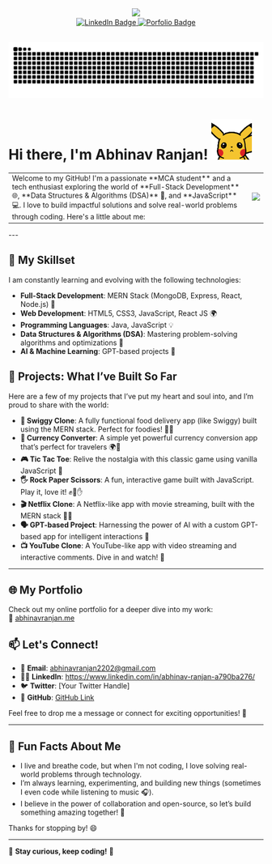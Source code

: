 <div id="header" align="center">
  <img src="https://user-images.githubusercontent.com/74038190/229223156-0cbdaba9-3128-4d8e-8719-b6b4cf741b67.gif" width="100"/>
</div>
<div id="badges " align="center">
  <a href="https://www.linkedin.com/in/taniya-kamboj-282058276">
    <img src="https://img.shields.io/badge/LinkedIn-blue?style=for-the-badge&logo=linkedin&logoColor=white" alt="LinkedIn Badge"/>
  </a>
  <a href="https://abhinavranjan.me">
    <img src="https://img.shields.io/badge/portfolio-red?style=for-the-badge&logo=portfolio&logoColor=white" alt="Porfolio Badge"/>
  </a>
</div>
<div align="center">
<img src="https://komarev.com/ghpvc/?username=abhinavranjan23&style=flat-square&color=blue" alt=""/></div>
<p align = "center">
	<img src = "https://github.com/7oSkaaa/7oSkaaa/blob/output/github-contribution-grid-snake.svg?" alt = "Snake Game"/>
<p align="left" >
<h1>Hi there, I'm Abhinav Ranjan! <img src="https://raw.githubusercontent.com/taniyakamboj15/gitpractice/main/241763891-7bb1e704-6026-48f9-8435-2f4d40101348.gif" width="80px"></h1>

  </p>
</p>
<table >
  <tr>
    <td>
      <div align="left">
        Welcome to my GitHub! I'm a passionate **MCA student** and a tech enthusiast exploring the world of **Full-Stack Development** 🌐, **Data Structures & Algorithms (DSA)** 🧠, and **JavaScript** 💻. I love to build impactful solutions and solve real-world problems through coding.  Here's a little about me:
      </div>
    </td>
    <td>
      <img src="https://media2.giphy.com/media/v1.Y2lkPTc5MGI3NjExOXQ5MWE0b25uZmN5dDF4eWw5d3FpNm1rMnZncnVkeW93MmlpMjc3cCZlcD12MV9pbnRlcm5hbF9naWZfYnlfaWQmY3Q9Zw/78XCFBGOlS6keY1Bil/giphy.gif width="400" height="320"/>
    </td>
  </tr>
</table>
---

## 🚀 My Skillset

I am constantly learning and evolving with the following technologies:

- **Full-Stack Development**: MERN Stack (MongoDB, Express, React, Node.js) 💪
- **Web Development**: HTML5, CSS3, JavaScript, React JS 🌍
- **Programming Languages**: Java, JavaScript 💡
- **Data Structures & Algorithms (DSA)**: Mastering problem-solving algorithms and optimizations 🧩
- **AI & Machine Learning**: GPT-based projects 🤖

## 💼 Projects: What I’ve Built So Far

Here are a few of my projects that I’ve put my heart and soul into, and I’m proud to share with the world:

- **🍔 Swiggy Clone**: A fully functional food delivery app (like Swiggy) built using the MERN stack. Perfect for foodies! 🚗💨
- **💱 Currency Converter**: A simple yet powerful currency conversion app that’s perfect for travelers 🌍💸
- **🎮 Tic Tac Toe**: Relive the nostalgia with this classic game using vanilla JavaScript 🤖
- **🖐️ Rock Paper Scissors**: A fun, interactive game built with JavaScript. Play it, love it! ✊🤚✋
- **🎬 Netflix Clone**: A Netflix-like app with movie streaming, built with the MERN stack 🎥🍿
- **🗣️ GPT-based Project**: Harnessing the power of AI with a custom GPT-based app for intelligent interactions 🤖
- **📺 YouTube Clone**: A YouTube-like app with video streaming and interactive comments. Dive in and watch! 🎥

---

## 🌐 My Portfolio

Check out my online portfolio for a deeper dive into my work:  
🔗 [abhinavranjan.me](https://abhinavranjan.me)

## 📫 Let's Connect!

- 💌 **Email**: abhinavranjan2202@gmail.com
- 🧑‍💻 **LinkedIn**: https://www.linkedin.com/in/abhinav-ranjan-a790ba276/
- 🐦 **Twitter**: [Your Twitter Handle]
- 📲 **GitHub**: [GitHub Link](https://github.com/abhinavranjan23)

Feel free to drop me a message or connect for exciting opportunities! 🚀

---

## 🔧 Fun Facts About Me

- I live and breathe code, but when I'm not coding, I love solving real-world problems through technology.
- I’m always learning, experimenting, and building new things (sometimes I even code while listening to music 🎧).
- I believe in the power of collaboration and open-source, so let’s build something amazing together! 🤝

Thanks for stopping by! 😄

---

🌟 **Stay curious, keep coding!** 🌟

